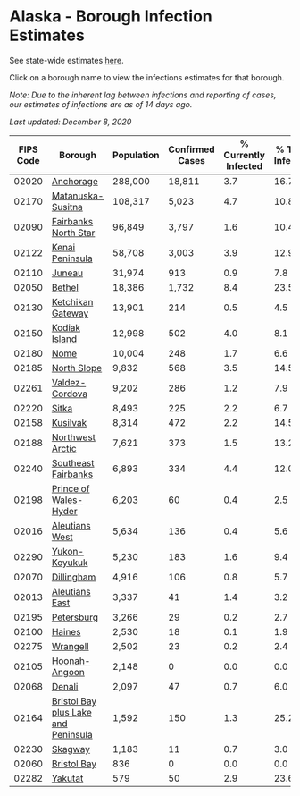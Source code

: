 # Alaska - Borough Infection Estimates

See state-wide estimates [here](/infections/us-ak).

Click on a borough name to view the infections estimates for that borough.

*Note: Due to the inherent lag between infections and reporting of cases, our estimates of infections are as of 14 days ago.*

*Last updated: December 8, 2020*

|   FIPS Code |                                                                    Borough |   Population |   Confirmed Cases |   % Currently Infected |   % Total Infected |
|-------------|----------------------------------------------------------------------------|--------------|-------------------|------------------------|--------------------|
|       02020 |                                                     [Anchorage](anchorage) |      288,000 |            18,811 |                    3.7 |               16.7 |
|       02170 |                                     [Matanuska-Susitna](matanuska-susitna) |      108,317 |             5,023 |                    4.7 |               10.8 |
|       02090 |                               [Fairbanks North Star](fairbanks-north-star) |       96,849 |             3,797 |                    1.6 |               10.4 |
|       02122 |                                         [Kenai Peninsula](kenai-peninsula) |       58,708 |             3,003 |                    3.9 |               12.9 |
|       02110 |                                                           [Juneau](juneau) |       31,974 |               913 |                    0.9 |                7.8 |
|       02050 |                                                           [Bethel](bethel) |       18,386 |             1,732 |                    8.4 |               23.5 |
|       02130 |                                     [Ketchikan Gateway](ketchikan-gateway) |       13,901 |               214 |                    0.5 |                4.5 |
|       02150 |                                             [Kodiak Island](kodiak-island) |       12,998 |               502 |                    4.0 |                8.1 |
|       02180 |                                                               [Nome](nome) |       10,004 |               248 |                    1.7 |                6.6 |
|       02185 |                                                 [North Slope](north-slope) |        9,832 |               568 |                    3.5 |               14.5 |
|       02261 |                                           [Valdez-Cordova](valdez-cordova) |        9,202 |               286 |                    1.2 |                7.9 |
|       02220 |                                                             [Sitka](sitka) |        8,493 |               225 |                    2.2 |                6.7 |
|       02158 |                                                       [Kusilvak](kusilvak) |        8,314 |               472 |                    2.2 |               14.5 |
|       02188 |                                       [Northwest Arctic](northwest-arctic) |        7,621 |               373 |                    1.5 |               13.2 |
|       02240 |                                 [Southeast Fairbanks](southeast-fairbanks) |        6,893 |               334 |                    4.4 |               12.0 |
|       02198 |                             [Prince of Wales-Hyder](prince-of-wales-hyder) |        6,203 |                60 |                    0.4 |                2.5 |
|       02016 |                                           [Aleutians West](aleutians-west) |        5,634 |               136 |                    0.4 |                5.6 |
|       02290 |                                             [Yukon-Koyukuk](yukon-koyukuk) |        5,230 |               183 |                    1.6 |                9.4 |
|       02070 |                                                   [Dillingham](dillingham) |        4,916 |               106 |                    0.8 |                5.7 |
|       02013 |                                           [Aleutians East](aleutians-east) |        3,337 |                41 |                    1.4 |                3.2 |
|       02195 |                                                   [Petersburg](petersburg) |        3,266 |                29 |                    0.2 |                2.7 |
|       02100 |                                                           [Haines](haines) |        2,530 |                18 |                    0.1 |                1.9 |
|       02275 |                                                       [Wrangell](wrangell) |        2,502 |                23 |                    0.2 |                2.4 |
|       02105 |                                             [Hoonah-Angoon](hoonah-angoon) |        2,148 |                 0 |                    0.0 |                0.0 |
|       02068 |                                                           [Denali](denali) |        2,097 |                47 |                    0.7 |                6.0 |
|       02164 | [Bristol Bay plus Lake and Peninsula](bristol-bay-plus-lake-and-peninsula) |        1,592 |               150 |                    1.3 |               25.2 |
|       02230 |                                                         [Skagway](skagway) |        1,183 |                11 |                    0.7 |                3.0 |
|       02060 |                                                 [Bristol Bay](bristol-bay) |          836 |                 0 |                    0.0 |                0.0 |
|       02282 |                                                         [Yakutat](yakutat) |          579 |                50 |                    2.9 |               23.6 |